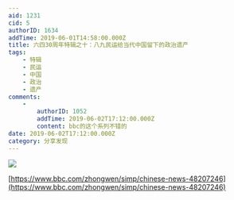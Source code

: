 ```yaml
---
aid: 1231
cid: 5
authorID: 1634
addTime: 2019-06-01T14:58:00.000Z
title: 六四30周年特辑之十：八九民运给当代中国留下的政治遗产
tags:
    - 特辑
    - 民运
    - 中国
    - 政治
    - 遗产
comments:
    -
        authorID: 1052
        addTime: 2019-06-02T17:12:00.000Z
        content: bbc的这个系列不错的
date: 2019-06-02T17:12:00.000Z
category: 分享发现
---
```


![](https://telegra.ph/file/b1819c13c032984abd959.png)

[https://www.bbc.com/zhongwen/simp/chinese-news-48207246](https://www.bbc.com/zhongwen/simp/chinese-news-48207246)
